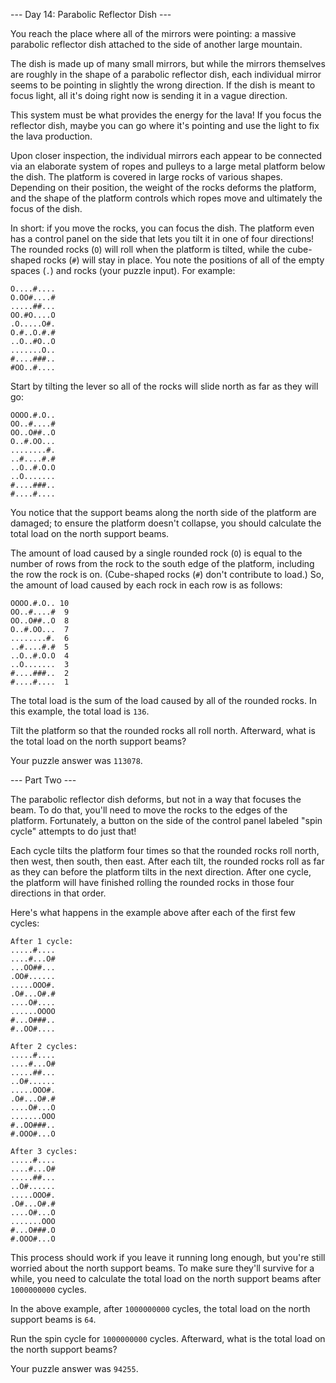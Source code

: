 --- Day 14: Parabolic Reflector Dish ---

You reach the place where all of the mirrors were pointing: a massive
parabolic reflector dish attached to the side of another large mountain.

The dish is made up of many small mirrors, but while the mirrors themselves are
roughly in the shape of a parabolic reflector dish, each individual mirror
seems to be pointing in slightly the wrong direction. If the dish is meant to
focus light, all it's doing right now is sending it in a vague direction.

This system must be what provides the energy for the lava! If you focus the
reflector dish, maybe you can go where it's pointing and use the light to fix
the lava production.

Upon closer inspection, the individual mirrors each appear to be connected via
an elaborate system of ropes and pulleys to a large metal platform below the
dish. The platform is covered in large rocks of various shapes. Depending on
their position, the weight of the rocks deforms the platform, and the shape of
the platform controls which ropes move and ultimately the focus of the dish.

In short: if you move the rocks, you can focus the dish. The platform even has
a control panel on the side that lets you tilt it in one of four directions!
The rounded rocks (`O`) will roll when the platform is tilted, while the
cube-shaped rocks (`#`) will stay in place. You note the positions of all of
the empty spaces (`.`) and rocks (your puzzle input). For example:

```
O....#....
O.OO#....#
.....##...
OO.#O....O
.O.....O#.
O.#..O.#.#
..O..#O..O
.......O..
#....###..
#OO..#....
```

Start by tilting the lever so all of the rocks will slide north as far as they
will go:

```
OOOO.#.O..
OO..#....#
OO..O##..O
O..#.OO...
........#.
..#....#.#
..O..#.O.O
..O.......
#....###..
#....#....
```

You notice that the support beams along the north side of the platform are
damaged; to ensure the platform doesn't collapse, you should calculate the
total load on the north support beams.

The amount of load caused by a single rounded rock (`O`) is equal to the number
of rows from the rock to the south edge of the platform, including the row the
rock is on. (Cube-shaped rocks (`#`) don't contribute to load.) So, the amount
of load caused by each rock in each row is as follows:

```
OOOO.#.O.. 10
OO..#....#  9
OO..O##..O  8
O..#.OO...  7
........#.  6
..#....#.#  5
..O..#.O.O  4
..O.......  3
#....###..  2
#....#....  1
```

The total load is the sum of the load caused by all of the rounded rocks. In
this example, the total load is `136`.

Tilt the platform so that the rounded rocks all roll north. Afterward, what is
the total load on the north support beams?

Your puzzle answer was `113078`.

--- Part Two ---

The parabolic reflector dish deforms, but not in a way that focuses the beam.
To do that, you'll need to move the rocks to the edges of the platform.
Fortunately, a button on the side of the control panel labeled "spin cycle"
attempts to do just that!

Each cycle tilts the platform four times so that the rounded rocks roll north,
then west, then south, then east. After each tilt, the rounded rocks roll as
far as they can before the platform tilts in the next direction. After one
cycle, the platform will have finished rolling the rounded rocks in those four
directions in that order.

Here's what happens in the example above after each of the first few cycles:

```
After 1 cycle:
.....#....
....#...O#
...OO##...
.OO#......
.....OOO#.
.O#...O#.#
....O#....
......OOOO
#...O###..
#..OO#....

After 2 cycles:
.....#....
....#...O#
.....##...
..O#......
.....OOO#.
.O#...O#.#
....O#...O
.......OOO
#..OO###..
#.OOO#...O

After 3 cycles:
.....#....
....#...O#
.....##...
..O#......
.....OOO#.
.O#...O#.#
....O#...O
.......OOO
#...O###.O
#.OOO#...O
```

This process should work if you leave it running long enough, but you're still
worried about the north support beams. To make sure they'll survive for a
while, you need to calculate the total load on the north support beams after
`1000000000` cycles.

In the above example, after `1000000000` cycles, the total load on the north
support beams is `64`.

Run the spin cycle for `1000000000` cycles. Afterward, what is the total load
on the north support beams?

Your puzzle answer was `94255`.
